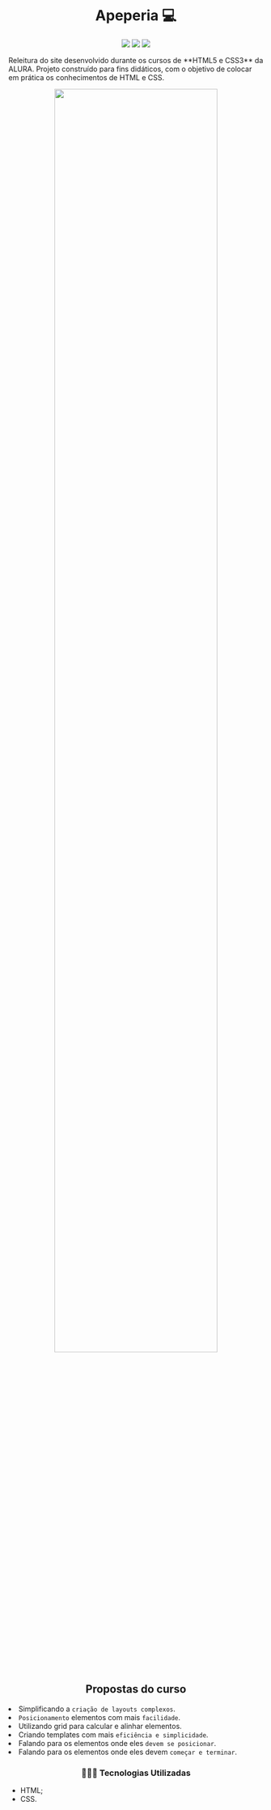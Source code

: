 <h1 align="center"> Apeperia 💻</h1>

<p align="center">
  <img src="https://img.shields.io/static/v1?label=SUBLIMETEXT3&message=IDE&color=blue&style=for-the-badge&logo=SUBLIMETEXT3"/>
  <img src="https://img.shields.io/static/v1?label=VISUALSTUDIOCODE&message=IDE&color=blue&style=for-the-badge&logo=VISUALSTUDIOCODE"/>
  <img src="http://img.shields.io/static/v1?label=STATUS&message=CONCLUIDO&color=GREEN&style=for-the-badge"/>
</p>
Releitura do site desenvolvido durante os cursos de **HTML5 e CSS3** da ALURA.  Projeto construído para fins didáticos, com o objetivo de colocar em prática os conhecimentos de HTML e CSS.

<p align="center">
  <img width="80%" src="apeperia.gif">
</p>

<h2 align="center"> Propostas do curso</h2

* Simplificando a `criação de layouts complexos`.
* `Posicionamento` elementos com mais `facilidade`.
* Utilizando grid para calcular e alinhar elementos.
* Criando templates com mais `eficiência e simplicidade`.
* Falando para os elementos onde eles `devem se posicionar`.
* Falando para os elementos onde eles devem `começar e terminar`.

<h3 align="center">👩🏽‍💻 Tecnologias Utilizadas</h3>   

* HTML;
* CSS.
